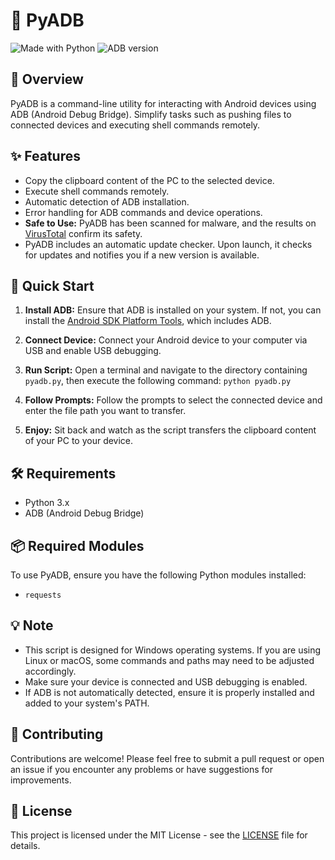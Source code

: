 # 📱 PyADB

![Made with Python](https://img.shields.io/badge/Made%20with-Python-blue.svg)
![ADB version](https://img.shields.io/badge/ADB%20version-Latest-brightgreen.svg)

## 🚀 Overview

PyADB is a command-line utility for interacting with Android devices using ADB (Android Debug Bridge). Simplify tasks such as pushing files to connected devices and executing shell commands remotely.

## ✨ Features

- Copy the clipboard content of the PC to the selected device.
- Execute shell commands remotely.
- Automatic detection of ADB installation.
- Error handling for ADB commands and device operations.
- **Safe to Use:** PyADB has been scanned for malware, and the results on [VirusTotal](https://www.virustotal.com/gui/file/f1cd3811c25154ade9e978303add8b8f6ce27b64b8b175bef526d320d163e949/detection) confirm its safety.
- PyADB includes an automatic update checker. Upon launch, it checks for updates and notifies you if a new version is available.

## 🚀 Quick Start

1. **Install ADB:** Ensure that ADB is installed on your system. If not, you can install the [Android SDK Platform Tools](https://developer.android.com/studio/releases/platform-tools), which includes ADB.

2. **Connect Device:** Connect your Android device to your computer via USB and enable USB debugging.

3. **Run Script:** Open a terminal and navigate to the directory containing `pyadb.py`, then execute the following command:
   `python pyadb.py`

4. **Follow Prompts:** Follow the prompts to select the connected device and enter the file path you want to transfer.

5. **Enjoy:** Sit back and watch as the script transfers the clipboard content of your PC to your device.

## 🛠️ Requirements

- Python 3.x
- ADB (Android Debug Bridge)

## 📦 Required Modules

To use PyADB, ensure you have the following Python modules installed:
- `requests`

## 💡 Note

- This script is designed for Windows operating systems. If you are using Linux or macOS, some commands and paths may need to be adjusted accordingly.
- Make sure your device is connected and USB debugging is enabled.
- If ADB is not automatically detected, ensure it is properly installed and added to your system's PATH.

## 🤝 Contributing

Contributions are welcome! Please feel free to submit a pull request or open an issue if you encounter any problems or have suggestions for improvements.

## 📝 License

This project is licensed under the MIT License - see the [LICENSE](LICENSE) file for details.
